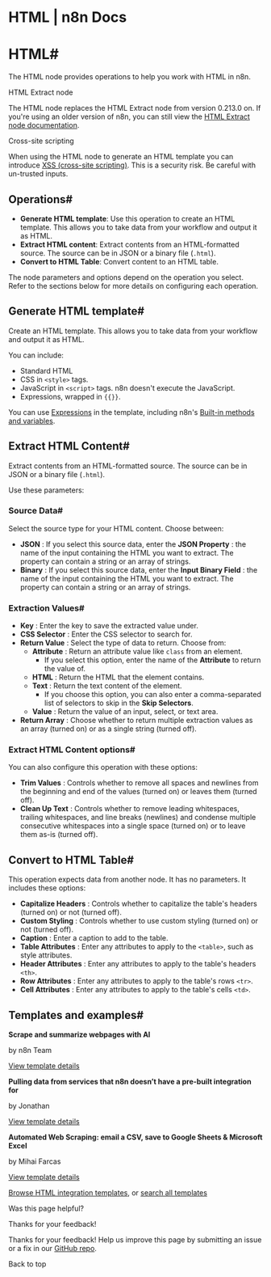 # HTML | n8n Docs

[ ](https://github.com/n8n-io/n8n-docs/edit/main/docs/integrations/builtin/core-nodes/n8n-nodes-base.html.md "Edit this page")

# HTML#

The HTML node provides operations to help you work with HTML in n8n.

HTML Extract node

The HTML node replaces the HTML Extract node from version 0.213.0 on. If you're using an older version of n8n, you can still view the [HTML Extract node documentation](https://github.com/n8n-io/n8n-docs/blob/86fe33b681621e618e3adcab9a27e8605dbc23ad/docs/integrations/builtin/core-nodes/n8n-nodes-base.htmlextract.md).

Cross-site scripting

When using the HTML node to generate an HTML template you can introduce [XSS (cross-site scripting)](https://owasp.org/www-community/attacks/xss/). This is a security risk. Be careful with un-trusted inputs.

## Operations#

  * **Generate HTML template**: Use this operation to create an HTML template. This allows you to take data from your workflow and output it as HTML.
  * **Extract HTML content**: Extract contents from an HTML-formatted source. The source can be in JSON or a binary file (`.html`).
  * **Convert to HTML Table**: Convert content to an HTML table.

The node parameters and options depend on the operation you select. Refer to the sections below for more details on configuring each operation.

## Generate HTML template#

Create an HTML template. This allows you to take data from your workflow and output it as HTML. 

You can include:

  * Standard HTML
  * CSS in `<style>` tags.
  * JavaScript in `<script>` tags. n8n doesn't execute the JavaScript.
  * Expressions, wrapped in `{{}}`.

You can use [Expressions](../../../../code/expressions/) in the template, including n8n's [Built-in methods and variables](../../../../code/builtin/overview/). 

## Extract HTML Content#

Extract contents from an HTML-formatted source. The source can be in JSON or a binary file (`.html`).

Use these parameters:

### Source Data#

Select the source type for your HTML content. Choose between:

  * **JSON** : If you select this source data, enter the **JSON Property** : the name of the input containing the HTML you want to extract. The property can contain a string or an array of strings.
  * **Binary** : If you select this source data, enter the **Input Binary Field** : the name of the input containing the HTML you want to extract. The property can contain a string or an array of strings.

### Extraction Values#

  * **Key** : Enter the key to save the extracted value under.
  * **CSS Selector** : Enter the CSS selector to search for.
  * **Return Value** : Select the type of data to return. Choose from:
    * **Attribute** : Return an attribute value like `class` from an element.
      * If you select this option, enter the name of the **Attribute** to return the value of.
    * **HTML** : Return the HTML that the element contains.
    * **Text** : Return the text content of the element.
      * If you choose this option, you can also enter a comma-separated list of selectors to skip in the **Skip Selectors**.
    * **Value** : Return the value of an input, select, or text area.
  * **Return Array** : Choose whether to return multiple extraction values as an array (turned on) or as a single string (turned off).

### Extract HTML Content options#

You can also configure this operation with these options:

  * **Trim Values** : Controls whether to remove all spaces and newlines from the beginning and end of the values (turned on) or leaves them (turned off).
  * **Clean Up Text** : Controls whether to remove leading whitespaces, trailing whitespaces, and line breaks (newlines) and condense multiple consecutive whitespaces into a single space (turned on) or to leave them as-is (turned off).

## Convert to HTML Table#

This operation expects data from another node. It has no parameters. It includes these options:

  * **Capitalize Headers** : Controls whether to capitalize the table's headers (turned on) or not (turned off).
  * **Custom Styling** : Controls whether to use custom styling (turned on) or not (turned off).
  * **Caption** : Enter a caption to add to the table.
  * **Table Attributes** : Enter any attributes to apply to the `<table>`, such as style attributes.
  * **Header Attributes** : Enter any attributes to apply to the table's headers `<th>`.
  * **Row Attributes** : Enter any attributes to apply to the table's rows `<tr>`.
  * **Cell Attributes** : Enter any attributes to apply to the table's cells `<td>`.

## Templates and examples#

**Scrape and summarize webpages with AI**

by n8n Team

[View template details](https://n8n.io/workflows/1951-scrape-and-summarize-webpages-with-ai/)

**Pulling data from services that n8n doesn’t have a pre-built integration for**

by Jonathan

[View template details](https://n8n.io/workflows/1748-pulling-data-from-services-that-n8n-doesnt-have-a-pre-built-integration-for/)

**Automated Web Scraping: email a CSV, save to Google Sheets & Microsoft Excel**

by Mihai Farcas

[View template details](https://n8n.io/workflows/2275-automated-web-scraping-email-a-csv-save-to-google-sheets-and-microsoft-excel/)

[Browse HTML integration templates](https://n8n.io/integrations/html/), or [search all templates](https://n8n.io/workflows/)

Was this page helpful? 

Thanks for your feedback! 

Thanks for your feedback! Help us improve this page by submitting an issue or a fix in our [GitHub repo](https://github.com/n8n-io/n8n-docs). 

Back to top